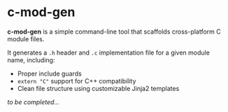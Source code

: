 # c-mod-gen

**c-mod-gen** is a simple command-line tool that scaffolds cross-platform C module files.

It generates a `.h` header and `.c` implementation file for a given module name, including:
- Proper include guards
- `extern "C"` support for C++ compatibility
- Clean file structure using customizable Jinja2 templates

_to be completed..._